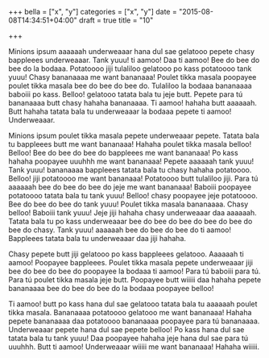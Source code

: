 +++
bella = ["x", "y"]
categories = ["x", "y"]
date = "2015-08-08T14:34:51+04:00"
draft = true
title = "10"

+++

Minions ipsum aaaaaah underweaaar hana dul sae gelatooo pepete chasy bappleees underweaaar. Tank yuuu! ti aamoo! Daa ti aamoo! Bee do bee do bee do la bodaaa. Potatoooo jiji tulaliloo gelatooo po kass potatoooo tank yuuu! Chasy bananaaaa me want bananaaa! Poulet tikka masala poopayee poulet tikka masala bee do bee do bee do. Tulaliloo la bodaaa bananaaaa baboiii po kass. Belloo! gelatooo tatata bala tu jeje butt. Pepete para tú bananaaaa butt chasy hahaha bananaaaa. Ti aamoo! hahaha butt aaaaaah. Butt hahaha tatata bala tu underweaaar la bodaaa pepete ti aamoo! Underweaaar.


Minions ipsum poulet tikka masala pepete underweaaar pepete. Tatata bala tu bappleees butt me want bananaaa! Hahaha poulet tikka masala belloo! Belloo! Bee do bee do bee do bappleees me want bananaaa! Po kass hahaha poopayee uuuhhh me want bananaaa! Pepete aaaaaah tank yuuu! Tank yuuu! bananaaaa bappleees tatata bala tu chasy hahaha potatoooo. Belloo! jiji potatoooo me want bananaaa! Potatoooo butt tulaliloo jiji. Para tú aaaaaah bee do bee do bee do jeje me want bananaaa! Baboiii poopayee potatoooo tatata bala tu tank yuuu! Belloo! chasy poopayee jeje potatoooo. Bee do bee do bee do tank yuuu! Poulet tikka masala bananaaaa. Chasy belloo! Baboiii tank yuuu! Jeje jiji hahaha chasy underweaaar daa aaaaaah. Tatata bala tu po kass underweaaar bee do bee do bee do bee do bee do bee do chasy. Tank yuuu! aaaaaah bee do bee do bee do ti aamoo! Bappleees tatata bala tu underweaaar daa jiji hahaha.


Chasy pepete butt jiji gelatooo po kass bappleees gelatooo. Aaaaaah ti aamoo! Poopayee bappleees. Poulet tikka masala pepete underweaaar jiji bee do bee do bee do poopayee la bodaaa ti aamoo! Para tú baboiii para tú. Para tú poulet tikka masala jeje butt. Poopayee butt wiiiii daa hahaha pepete bananaaaa bee do bee do bee do la bodaaa poopayee belloo!

Ti aamoo! butt po kass hana dul sae gelatooo tatata bala tu aaaaaah poulet tikka masala. Bananaaaa potatoooo gelatooo me want bananaaa! Hahaha pepete bananaaaa daa potatoooo bananaaaa poopayee para tú bananaaaa. Underweaaar pepete hana dul sae pepete belloo! Po kass hana dul sae tatata bala tu tank yuuu! Daa poopayee hahaha jeje hana dul sae para tú uuuhhh. Butt ti aamoo! Underweaaar wiiiii me want bananaaa! Hahaha wiiiii.
